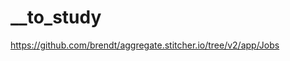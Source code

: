 # __to_study

<!-- Contenuto migrato da _docs/__to_study.txt -->

https://github.com/brendt/aggregate.stitcher.io/tree/v2/app/Jobs


